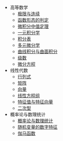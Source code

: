 - 高等数学
  - [极限与连续](高等数学/极限与连续.md)
  - [函数形态的判定](高等数学/函数形态的判定.md)
  - [微积分中值定理](高等数学/微积分中值定理.md)
  - [一元积分学](高等数学/一元积分学.md)
  - [积分表](高等数学/积分表.md)
  - [多元微分学](高等数学/多元微分学.md)
  - [曲线积分与曲面积分](高等数学/曲线积分与曲面积分.md)
  - [级数](高等数学/级数.md)
  - [微分方程](高等数学/微分方程.md)
- 线性代数
  - [行列式](线性代数/行列式.md)
  - [矩阵](线性代数/矩阵.md)
  - [向量](线性代数/向量.md)
  - [线性方程组](线性代数/线性方程组.md)
  - [特征值与特征向量](线性代数/特征向量与特征值.md)
  - [二次型](线性代数/二次型.md)
- 概率论与数理统计
  - [概率论与数理统计](概率论与数理统计/概率论笔记.md)
  - [随机变量的数字特征](概率论与数理统计/随机变量的数字特征.md)
  - [伽马函数](概率论与数理统计/伽马函数.md)